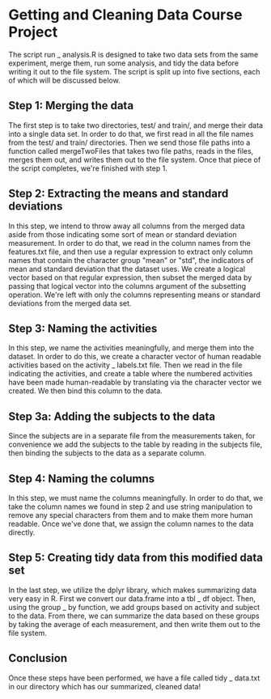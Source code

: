 Getting and Cleaning Data Course Project
========================================

The script run _ analysis.R is designed to take two data sets from the same
experiment, merge them, run some analysis, and tidy the data before writing it
out to the file system. The script is split up into five sections, each of which
will be discussed below.

Step 1: Merging the data
------------------------

The first step is to take two directories, test/ and train/, and merge their
data into a single data set. In order to do that, we first read in all the file
names from the test/ and train/ directories. Then we send those file paths into
a function called mergeTwoFiles that takes two file paths, reads in the files,
merges them out, and writes them out to the file system. Once that piece of the
script completes, we're finished with step 1.

Step 2: Extracting the means and standard deviations
----------------------------------------------------

In this step, we intend to throw away all columns from the merged data aside
from those indicating some sort of mean or standard deviation measurement. In
order to do that, we read in the column names from the features.txt file, and
then use a regular expression to extract only column names that contain the
character group "mean" or "std", the indicators of mean and standard deviation
that the dataset uses. We create a logical vector based on that regular
expression, then subset the merged data by passing that logical vector into the
columns argument of the subsetting operation. We're left with only the columns
representing means or standard deviations from the merged data set.

Step 3: Naming the activities
-----------------------------

In this step, we name the activities meaningfully, and merge them into the
dataset. In order to do this, we create a character vector of human readable
activities based on the activity _ labels.txt file. Then we read in the file
indicating the activities, and create a table where the numbered activities have
been made human-readable by translating via the character vector we created. We
then bind this column to the data.

Step 3a: Adding the subjects to the data
----------------------------------------

Since the subjects are in a separate file from the measurements taken, for
convenience we add the subjects to the table by reading in the subjects file,
then binding the subjects to the data as a separate column.

Step 4: Naming the columns
--------------------------

In this step, we must name the columns meaningfully. In order to do that, we
take the column names we found in step 2 and use string manipulation to remove
any special characters from them and to make them more human readable. Once
we've done that, we assign the column names to the data directly.

Step 5: Creating tidy data from this modified data set
------------------------------------------------------

In the last step, we utilize the dplyr library, which makes summarizing data
very easy in R. First we convert our data.frame into a tbl _ df object. Then,
using the group _ by function, we add groups based on activity and subject to
the data. From there, we can summarize the data based on these groups by taking
the average of each measurement, and then write them out to the file system.

Conclusion
----------

Once these steps have been performed, we have a file called tidy _ data.txt in
our directory which has our summarized, cleaned data!
